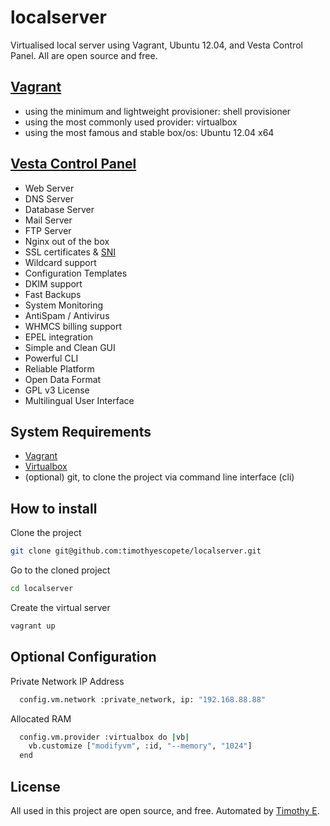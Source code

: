 localserver
==================================================

Virtualised local server using Vagrant, Ubuntu 12.04, and Vesta Control Panel.  All are open source and free.


[Vagrant](http://www.vagrantup.com)
----------------------------
* using the minimum and lightweight provisioner: shell provisioner
* using the most commonly used provider: virtualbox
* using the most famous and stable box/os: Ubuntu 12.04 x64


[Vesta Control Panel](http://vestacp.com/)
----------------------------
* Web Server
* DNS Server
* Database Server
* Mail Server
* FTP Server
* Nginx out of the box
* SSL certificates & [SNI](http://en.wikipedia.org/wiki/Server_Name_Indication)
* Wildcard support
* Configuration Templates
* DKIM support
* Fast Backups
* System Monitoring
* AntiSpam / Antivirus
* WHMCS billing support
* EPEL integration
* Simple and Clean GUI
* Powerful CLI
* Reliable Platform
* Open Data Format
* GPL v3 License
* Multilingual User Interface


System Requirements
----------------------------
* [Vagrant](http://www.vagrantup.com/)
* [Virtualbox](https://www.virtualbox.org/)
* (optional) git, to clone the project via command line interface (cli)


How to install
----------------------------
Clone the project
```bash
git clone git@github.com:timothyescopete/localserver.git
```

Go to the cloned project
```bash
cd localserver
```

Create the virtual server
```bash
vagrant up
```

Optional Configuration
----------------------------
Private Network IP Address
```bash
  config.vm.network :private_network, ip: "192.168.88.88"
```

Allocated RAM
```bash
  config.vm.provider :virtualbox do |vb|
    vb.customize ["modifyvm", :id, "--memory", "1024"]
  end
```


License
----------------------------

All used in this project are open source, and free.  Automated by [Timothy E](http://www.timothyae.com).
